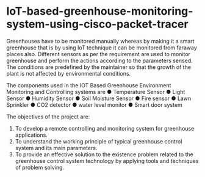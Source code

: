 # IoT-based-greenhouse-monitoring-system-using-cisco-packet-tracer

Greenhouses have to be monitored manually whereas by making it a smart greenhouse that is by
using IoT technique it can be monitored from faraway places also. Different sensors as per the
requirement are used to monitor greenhouse and perform the actions according to the parameters
sensed. The conditions are predefined by the maintainer so that the growth of the plant is not
affected by environmental conditions.

The components used in the IOT Based Greenhouse Environment Monitoring and Controlling
systems are
● Temperature Sensor
● Light Sensor
● Humidity Sensor
● Soil Moisture Sensor
● Fire sensor
● Lawn Sprinkler
● CO2 detector
● water level monitor
● Smart door system


The objectives of the project are:
1) To develop a remote controlling and monitoring system for greenhouse applications.
2) To understand the working principle of typical greenhouse control system and its main
parameters.
3) To provide an effective solution to the existence problem related to the greenhouse
control system technology by applying tools and techniques of problem solving.
